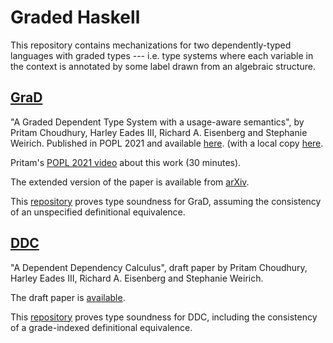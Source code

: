 Graded Haskell
=============

This repository contains mechanizations for two dependently-typed languages
with graded types --- i.e. type systems where each variable in the context is
annotated by some label drawn from an algebraic structure.

[GraD](GraD/)
-------------

"A Graded Dependent Type System with a usage-aware semantics", by Pritam
Choudhury, Harley Eades III, Richard A. Eisenberg and Stephanie Weirich.
Published in POPL 2021 and available 
[here](https://dl.acm.org/doi/10.1145/3434331).
(with a local copy [here](https://github.com/sweirich/graded-haskell/blob/main/popl21-choudhury.pdf).

Pritam's [POPL 2021 video](https://www.youtube.com/watch?v=yrwtXrey7mE) about this work (30 minutes).

The extended version of the paper is available from [arXiv](https://arxiv.org/abs/2011.04070).

This [repository](GraD/src) proves type soundness for GraD, assuming the consistency of an
unspecified definitional equivalence.

[DDC](DDC/)
-----------

"A Dependent Dependency Calculus", draft paper by Pritam
Choudhury, Harley Eades III, Richard A. Eisenberg and Stephanie Weirich.

The draft paper is [available](ddc.pdf).

This [repository](DDC/src) proves type soundness for DDC, including the
consistency of a grade-indexed definitional equivalence.
